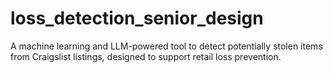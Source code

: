 # loss_detection_senior_design
A machine learning and LLM-powered tool to detect potentially stolen items from Craigslist listings, designed to support retail loss prevention.
